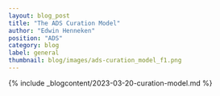 ```yaml
---
layout: blog_post
title: "The ADS Curation Model"
author: "Edwin Henneken"
position: "ADS"
category: blog
label: general
thumbnail: blog/images/ads-curation_model_f1.png
---
```


{% include _blogcontent/2023-03-20-curation-model.md %}
